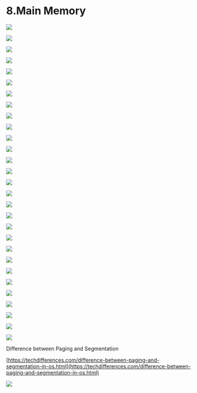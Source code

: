 # 8.Main Memory

![](../.gitbook/assets/image%20%2887%29.png)

![](../.gitbook/assets/image%20%28124%29.png)

![](../.gitbook/assets/image%20%2871%29.png)

![](../.gitbook/assets/image%20%28130%29.png)

![](../.gitbook/assets/image%20%28101%29.png)

![](../.gitbook/assets/image%20%2849%29.png)

![](../.gitbook/assets/image%20%2899%29.png)

![](../.gitbook/assets/image%20%2834%29.png)

![](../.gitbook/assets/image%20%28110%29.png)

![](../.gitbook/assets/image%20%2869%29.png)

![](../.gitbook/assets/image%20%2840%29.png)

![](../.gitbook/assets/image%20%28128%29.png)

![](../.gitbook/assets/image%20%2838%29.png)

![](../.gitbook/assets/image%20%28112%29.png)

![](../.gitbook/assets/image%20%28162%29.png)

![](../.gitbook/assets/image%20%28123%29.png)

![](../.gitbook/assets/image%20%2893%29.png)

![](../.gitbook/assets/image%20%2811%29.png)

![](../.gitbook/assets/image%20%28139%29.png)

![](../.gitbook/assets/image%20%2845%29.png)

![](../.gitbook/assets/image%20%28114%29.png)

![](../.gitbook/assets/image%20%2828%29.png)

![](../.gitbook/assets/image%20%285%29.png)

![](../.gitbook/assets/image%20%28106%29.png)



![](../.gitbook/assets/image%20%2835%29.png)

![](../.gitbook/assets/image%20%28118%29.png)

![](../.gitbook/assets/image%20%28137%29.png)



![](../.gitbook/assets/image%20%2818%29.png)



![](../.gitbook/assets/image%20%28117%29.png)



Difference between Paging and Segmentation 

[https://techdifferences.com/difference-between-paging-and-segmentation-in-os.html](https://techdifferences.com/difference-between-paging-and-segmentation-in-os.html)

![](../.gitbook/assets/image%20%2880%29.png)















